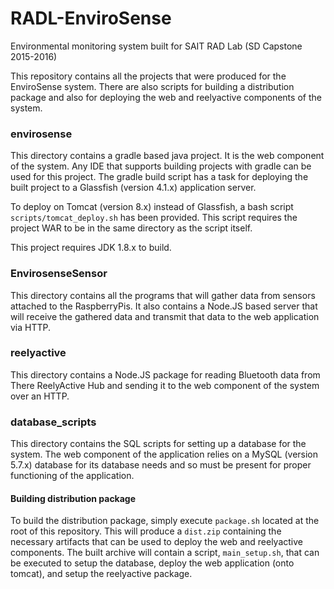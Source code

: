 # RADL-EnviroSense
Environmental monitoring system built for SAIT RAD Lab (SD Capstone 2015-2016)

This repository contains all the projects that were produced for the
EnviroSense system. There are also scripts for building a distribution package
and also for deploying the web and reelyactive components of the system.

### envirosense
This directory contains a gradle based java project. It is the web component of
the system. Any IDE that supports building projects with gradle can be used for
this project. The gradle build script has a task for deploying the built project
to a Glassfish (version 4.1.x) application server.

To deploy on Tomcat (version 8.x) instead of Glassfish, a bash script `scripts/tomcat_deploy.sh`
has been provided. This script requires the project WAR to be in the same
directory as the script itself.

This project requires JDK 1.8.x to build.

### EnvirosenseSensor
This directory contains all the programs that will gather data from sensors
attached to the RaspberryPis. It also contains a Node.JS based server that will
receive the gathered data and transmit that data to the web application via HTTP.

### reelyactive
This directory contains a Node.JS package for reading Bluetooth data from There
ReelyActive Hub and sending it to the web component of the system over an HTTP.

### database_scripts
This directory contains the SQL scripts for setting up a database for the system.
The web component of the application relies on a MySQL (version 5.7.x) database for its database
needs and so must be present for proper functioning of the application.

#### Building distribution package
To build the distribution package, simply execute `package.sh` located at the root
of this repository. This will produce a `dist.zip` containing the necessary artifacts
that can be used to deploy the web and reelyactive components. The built archive
will contain a script, `main_setup.sh`, that can be executed to setup the database,
deploy the web application (onto tomcat), and setup the reelyactive package.

